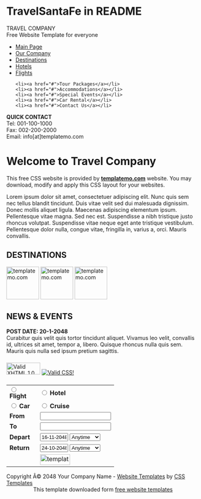 # TravelSantaFe in README
<!DOCTYPE html PUBLIC "-//W3C//DTD XHTML 1.0 Transitional//EN" "http://www.w3.org/TR/xhtml1/DTD/xhtml1-transitional.dtd">
<html xmlns="http://www.w3.org/1999/xhtml">
<head>
<meta http-equiv="Content-Type" content="text/html; charset=utf-8" />
<title>Travel Company - Free Website Template</title>
<meta name="keywords" content="travel company, red background, free website template, CSS templates, download, templatemo.com" />
<meta name="description" content="Travel Company Red Color - free CSS template" />
<link href="templatemo_style.css" rel="stylesheet" type="text/css" />
</head>
<body>
<div id="templatemo_maincontainer">
<div id="templatemo_topsection">
  <div id="templatemo_title">TRAVEL COMPANY</div>
  <div id="templatemo_slogan">Free Website Template for everyone</div>
</div>
<div id="templatemo_left_column">
  <div id="templatemo_menu_top"></div>
  <div class="templatemo_menu"> 
  <ul>
    <li><a href="#">Main Page</a></li>
    <li><a href="#">Our Company</a></li>
    <li><a href="#">Destinations</a></li>
    <li><a href="#">Hotels</a></li>
    <li><a href="#">Flights</a></li>
    
    <li><a href="#">Tour Packages</a></li>
    <li><a href="#">Accommodations</a></li>
    <li><a href="#">Special Events</a></li>
    <li><a href="#">Car Rental</a></li>
    <li><a href="#">Contact Us</a></li>
  </ul></div>
  <div id="templatemo_contact">
    <strong>QUICK CONTACT<br /></strong>
Tel: 001-100-1000<br />
Fax: 002-200-2000<br />
Email: info[at]templatemo.com</div>
</div>
<div id="templatemo_right_column">
  <div class="innertube">
    <h1>Welcome to Travel Company</h1>
    <p>This free CSS website is provided by <a href="http://www.templatemo.com" target="_parent"><strong>templatemo.com</strong></a> website. You may download, modify and apply this CSS layout for your websites.</p>
  <p>Lorem ipsum dolor sit amet, consectetuer adipiscing elit. Nunc quis sem nec tellus blandit tincidunt. Duis vitae velit sed dui malesuada dignissim. Donec mollis aliquet ligula. Maecenas adipiscing elementum ipsum. Pellentesque vitae magna. Sed nec est. Suspendisse a nibh tristique justo rhoncus volutpat. Suspendisse vitae neque eget ante tristique vestibulum. Pellentesque dolor nulla, congue vitae, fringilla in, varius a, orci. Mauris convallis. </p>
  </div>
  <div id="templatemo_destination">
    <h2>DESTINATIONS</h2>
    <p><img src="images/templatemo_photo1.jpg" alt="templatemo.com" width="85" height="85" /> <img src="images/templatemo_photo2.jpg" alt="templatemo.com" width="85" height="85" /> <img src="images/templatemo_photo3.jpg" alt="templatemo.com" width="85" height="85" /></p>
    <h2>NEWS &amp; EVENTS</h2>
    <p><strong><span class="post_date">POST DATE: 20-1-2048</span><br />
    </strong>
      Curabitur quis velit quis tortor tincidunt aliquet. Vivamus leo velit, convallis id, ultrices sit amet, tempor a, libero. Quisque rhoncus nulla quis sem. Mauris quis nulla sed ipsum pretium sagittis. </p>
    <p><a href="http://validator.w3.org/check?uri=referer"><img height="31" alt="Valid XHTML 1.0 Transitional" src="http://www.w3.org/Icons/valid-xhtml10" width="88" vspace="8" border="0" /></a> <a href="http://jigsaw.w3.org/css-validator/check/referer"><img alt="Valid CSS!" src="http://jigsaw.w3.org/css-validator/images/vcss-blue" vspace="8" border="0" /></a></p>
  </div>
  <div id="templatemo_search">
    <div class="search_top"></div>
    <div class="sarch_mid">
      <form id="form1" name="form1" method="post" action="">
        <table width="247">
          <tr>
            <td width="64"><input type="radio" name="search" value="radio" id="search_0" />
              <strong>Flight</strong></td>
            <td width="171"><label>
              <input type="radio" name="search" value="radio" id="search_1" />
              <strong>Hotel</strong></label></td>
          </tr>
          <tr>
            <td><input type="radio" name="search" value="radio" id="search_2" />
              <strong>Car</strong></td>
            <td><label>
              <input type="radio" name="search" value="radio" id="search_3" />
              <strong>Cruise</strong></label></td>
          </tr>
          <tr>
            <td><strong>From</strong></td>
            <td><label>
              <input type="text" name="destination_from" id="destination_from" />
            </label></td>
          </tr>
          <tr>
            <td><strong>To</strong></td>
            <td><label>
              <input type="text" name="destination_to" id="destination_to" />
            </label></td>
          </tr>
          <tr>
            <td><strong>Depart</strong></td>
            <td><label>
              <input name="depart" type="text" id="depart" value="16-11-2048" size="6" />
              <select name="depart_time" id="depart_time">
                <option selected="selected">Anytime</option>
                <option>Morning</option>
                <option>Afternoon</option>
                <option>Evening</option>
              </select>
            </label></td>
          </tr>
          <tr>
            <td><strong>Return</strong></td>
            <td><input name="return" type="text" id="return" value="24-10-2048" size="6" />
              <select name="return_time" id="return_time">
                <option selected="selected">Anytime</option>
                <option>Morning</option>
                <option>Afternoon</option>
                <option>Evening</option>
              </select></td>
          </tr>
          <tr>
            <td>&nbsp;</td>
            <td><a href="#"><img src="images/templatemo_search_button.jpg" alt="templatemo.com" width="78" height="28" border="0" /></a></td>
          </tr>
        </table>
        </form>
      </div>
    <div class="search_bot"></div>
  </div>
</div>
<div id="templatemo_bot"></div>
</div>
<div id="templatemo_footer">Copyright Â© 2048 Your Company Name - <a href="http://www.iwebsitetemplate.com" target="_parent">Website Templates</a> by <a href="http://www.templatemo.com" target="_parent">CSS Templates</a></div>
<div align=center>This template  downloaded form <a href='http://all-free-download.com/free-website-templates/'>free website templates</a></div></body>
</html>
